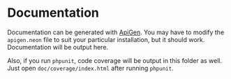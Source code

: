 Documentation
=================
Documentation can be generated with [ApiGen](http://apigen.org). You may have to 
modify the `apigen.neon` file to suit your particular installation, but it should
work. Documentation will be output here.

Also, if you run `phpunit`, code coverage will be output in this folder as well.
Just open `doc/coverage/index.html` after running `phpunit`. 